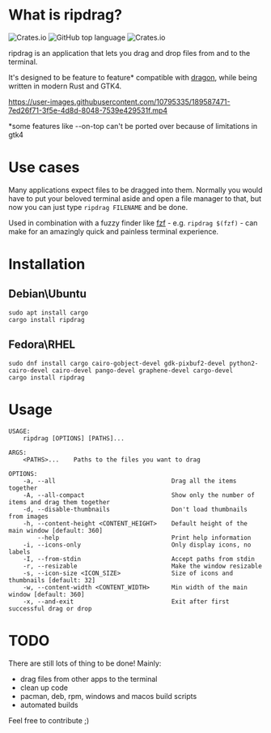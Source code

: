# What is ripdrag?
![Crates.io](https://img.shields.io/crates/d/ripdrag?style=for-the-badge)
![GitHub top language](https://img.shields.io/github/languages/top/nik012003/ripdrag?color=dea584&style=for-the-badge)
![Crates.io](https://img.shields.io/crates/v/ripdrag?style=for-the-badge)

ripdrag is an application that lets you drag and drop files from and to the terminal.

It's designed to be feature to feature* compatible with [dragon](https://github.com/mwh/dragon), while being written in modern Rust and GTK4.

https://user-images.githubusercontent.com/10795335/189587471-7ed26f71-3f5e-4d8d-8048-7539e429531f.mp4

*some features like --on-top can't be ported over because of limitations in gtk4
# Use cases

Many applications expect files to be dragged into them. Normally you would have to put your beloved terminal aside and open a file manager to that, but now you can just type ```ripdrag FILENAME``` and be done.

Used in combination with a fuzzy finder like [fzf](https://github.com/junegunn/fzf) - e.g. ```ripdrag $(fzf)``` - can make for an amazingly quick and painless terminal experience.

# Installation
## Debian\Ubuntu
```
sudo apt install cargo
cargo install ripdrag
```
## Fedora\RHEL
```
sudo dnf install cargo cairo-gobject-devel gdk-pixbuf2-devel python2-cairo-devel cairo-devel pango-devel graphene-devel cargo-devel
cargo install ripdrag
```

# Usage
```
USAGE:
    ripdrag [OPTIONS] [PATHS]...

ARGS:
    <PATHS>...    Paths to the files you want to drag

OPTIONS:
    -a, --all                                Drag all the items together
    -A, --all-compact                        Show only the number of items and drag them together
    -d, --disable-thumbnails                 Don't load thumbnails from images
    -h, --content-height <CONTENT_HEIGHT>    Default height of the main window [default: 360]
        --help                               Print help information
    -i, --icons-only                         Only display icons, no labels
    -I, --from-stdin                         Accept paths from stdin
    -r, --resizable                          Make the window resizable
    -s, --icon-size <ICON_SIZE>              Size of icons and thumbnails [default: 32]
    -w, --content-width <CONTENT_WIDTH>      Min width of the main window [default: 360]
    -x, --and-exit                           Exit after first successful drag or drop
```
# TODO
There are still lots of thing to be done! Mainly:
- drag files from other apps to the terminal
- clean up code
- pacman, deb, rpm, windows and macos build scripts
- automated builds

Feel free to contribute ;)
